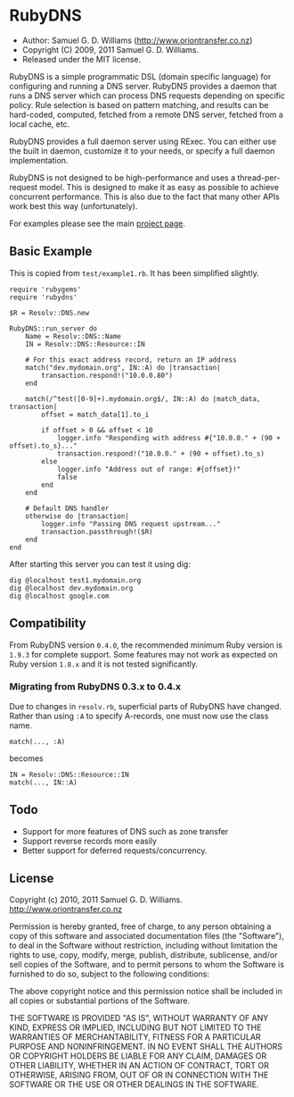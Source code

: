 RubyDNS
=======

* Author: Samuel G. D. Williams (<http://www.oriontransfer.co.nz>)
* Copyright (C) 2009, 2011 Samuel G. D. Williams.
* Released under the MIT license.

RubyDNS is a simple programmatic DSL (domain specific language) for configuring and running a DNS server. RubyDNS provides a daemon that runs a DNS server which can process DNS requests depending on specific policy. Rule selection is based on pattern matching, and results can be hard-coded, computed, fetched from a remote DNS server, fetched from a local cache, etc.

RubyDNS provides a full daemon server using RExec. You can either use the built in daemon, customize it to your needs, or specify a full daemon implementation.

RubyDNS is not designed to be high-performance and uses a thread-per-request model. This is designed to make it as easy as possible to achieve concurrent performance. This is also due to the fact that many other APIs work best this way (unfortunately).

For examples please see the main [project page][1].

[1]: http://www.oriontransfer.co.nz/gems/rubydns

Basic Example
-------------

This is copied from `test/example1.rb`. It has been simplified slightly.

	require 'rubygems'
	require 'rubydns'

	$R = Resolv::DNS.new

	RubyDNS::run_server do
		Name = Resolv::DNS::Name
		IN = Resolv::DNS::Resource::IN
		
		# For this exact address record, return an IP address
		match("dev.mydomain.org", IN::A) do |transaction|
			transaction.respond!("10.0.0.80")
		end

		match(/^test([0-9]+).mydomain.org$/, IN::A) do |match_data, transaction|
			offset = match_data[1].to_i

			if offset > 0 && offset < 10
				logger.info "Responding with address #{"10.0.0." + (90 + offset).to_s}..."
				transaction.respond!("10.0.0." + (90 + offset).to_s)
			else
				logger.info "Address out of range: #{offset}!"
				false
			end
		end

		# Default DNS handler
		otherwise do |transaction|
			logger.info "Passing DNS request upstream..."
			transaction.passthrough!($R)
		end
	end

After starting this server you can test it using dig:

	dig @localhost test1.mydomain.org
	dig @localhost dev.mydomain.org
	dig @localhost google.com

Compatibility
-------------

From RubyDNS version `0.4.0`, the recommended minimum Ruby version is `1.9.3` for complete support. Some features may not work as expected on Ruby version `1.8.x` and it is not tested significantly.

### Migrating from RubyDNS 0.3.x to 0.4.x ###

Due to changes in `resolv.rb`, superficial parts of RubyDNS have changed. Rather than using `:A` to specify A-records, one must now use the class name.

	match(..., :A)

becomes

	IN = Resolv::DNS::Resource::IN
	match(..., IN::A)

Todo
----

* Support for more features of DNS such as zone transfer
* Support reverse records more easily
* Better support for deferred requests/concurrency.

License
-------

Copyright (c) 2010, 2011 Samuel G. D. Williams. <http://www.oriontransfer.co.nz>

Permission is hereby granted, free of charge, to any person obtaining a copy
of this software and associated documentation files (the "Software"), to deal
in the Software without restriction, including without limitation the rights
to use, copy, modify, merge, publish, distribute, sublicense, and/or sell
copies of the Software, and to permit persons to whom the Software is
furnished to do so, subject to the following conditions:

The above copyright notice and this permission notice shall be included in
all copies or substantial portions of the Software.

THE SOFTWARE IS PROVIDED "AS IS", WITHOUT WARRANTY OF ANY KIND, EXPRESS OR
IMPLIED, INCLUDING BUT NOT LIMITED TO THE WARRANTIES OF MERCHANTABILITY,
FITNESS FOR A PARTICULAR PURPOSE AND NONINFRINGEMENT. IN NO EVENT SHALL THE
AUTHORS OR COPYRIGHT HOLDERS BE LIABLE FOR ANY CLAIM, DAMAGES OR OTHER
LIABILITY, WHETHER IN AN ACTION OF CONTRACT, TORT OR OTHERWISE, ARISING FROM,
OUT OF OR IN CONNECTION WITH THE SOFTWARE OR THE USE OR OTHER DEALINGS IN
THE SOFTWARE.
